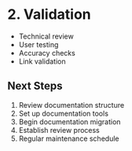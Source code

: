 # 2. Validation

- Technical review
- User testing
- Accuracy checks
- Link validation

## Next Steps

1. Review documentation structure
2. Set up documentation tools
3. Begin documentation migration
4. Establish review process
5. Regular maintenance schedule 
